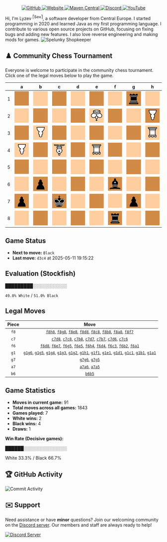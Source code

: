 <div align="center">
    <a href="https://github.com/Lyzev">
        <img src="https://wsrv.nl/?url=https://cdn.jsdelivr.net/npm/@intergrav/devins-badges@3.2.0/assets/cozy-minimal/available/github_vector.svg&w=64&h=64" alt="GitHub">
    </a>
    <a href="https://lyzev.dev">
        <img src="https://wsrv.nl/?url=https://cdn.jsdelivr.net/npm/@intergrav/devins-badges@3.2.0/assets/cozy-minimal/documentation/website_vector.svg&w=64&h=64" alt="Website">
    </a>
    <a href="https://central.sonatype.com/namespace/dev.lyzev.api">
        <img src="https://wsrv.nl/?url=https://cdn.jsdelivr.net/npm/@intergrav/devins-badges@3.2.0/assets/cozy-minimal/available/maven-central_vector.svg&w=64&h=64" alt="Maven Central">
    </a>
    <a href="https://lyzev.dev/discord">
        <img src="https://wsrv.nl/?url=https://cdn.jsdelivr.net/npm/@intergrav/devins-badges@3/assets/cozy-minimal/social/discord-plural_vector.svg&w=64&h=64" alt="Discord">
    </a>
    <a href="https://www.youtube.com/@lyzev">
        <img src="https://wsrv.nl/?url=https://cdn.jsdelivr.net/npm/@intergrav/devins-badges@3.2.0/assets/cozy-minimal/social/youtube-singular_vector.svg&w=64&h=64" alt="YouTube">
    </a>
</div>

[//]: # (23, 08 Mon 2021, 20:00:00)

Hi, I'm Lyzev <sup>⎡Бен⎤</sup>, a software developer from Central Europe. I started programming in 2020 and learned Java as my first programming language. I contribute to various open source projects on GitHub, focusing on fixing bugs and adding new features. I also love reverse engineering and making mods for games. ![Spelunky Shopkeeper](https://static.wikia.nocookie.net/spelunky/images/c/cd/Shopkeeper_HD.png/revision/latest/scale-to-height-down/18)

## :chess_pawn: Community Chess Tournament

Everyone is welcome to participate in the community chess tournament.
Click one of the legal moves below to play the game.

|   | a | b | c | d | e | f | g | h |
|---|---|---|---|---|---|---|---|---|
| 1 | ![Square](chess/assets/img/dark/square.svg) | [![Square](chess/assets/img/light/square.svg)](https://github.com/Lyzev/Lyzev/issues/new?title=chess%7Cg1b1&body=Click+%27Create%27+to+submit+this+move.) | [![Square](chess/assets/img/dark/square.svg)](https://github.com/Lyzev/Lyzev/issues/new?title=chess%7Cg1c1&body=Click+%27Create%27+to+submit+this+move.) | [![Square](chess/assets/img/light/square.svg)](https://github.com/Lyzev/Lyzev/issues/new?title=chess%7Cg1d1&body=Click+%27Create%27+to+submit+this+move.) | [![Square](chess/assets/img/dark/square.svg)](https://github.com/Lyzev/Lyzev/issues/new?title=chess%7Cg1e1&body=Click+%27Create%27+to+submit+this+move.) | [![Square](chess/assets/img/light/square.svg)](https://github.com/Lyzev/Lyzev/issues/new?title=chess%7Cg1f1&body=Click+%27Create%27+to+submit+this+move.) | ![r](chess/assets/img/dark/black/up/tower.svg) | [![Square](chess/assets/img/light/square.svg)](https://github.com/Lyzev/Lyzev/issues/new?title=chess%7Cg1h1&body=Click+%27Create%27+to+submit+this+move.) |
| 2 | ![Square](chess/assets/img/light/square.svg) | [![Square](chess/assets/img/dark/square.svg)](https://github.com/Lyzev/Lyzev/issues/new?title=chess%7Cf6b2&body=Click+%27Create%27+to+submit+this+move.) | ![Square](chess/assets/img/light/square.svg) | ![Square](chess/assets/img/dark/square.svg) | ![K](chess/assets/img/light/white/down/king.svg) | ![Square](chess/assets/img/dark/square.svg) | [![Square](chess/assets/img/light/square.svg)](https://github.com/Lyzev/Lyzev/issues/new?title=chess%7Cg1g2&body=Click+%27Create%27+to+submit+this+move.) | ![P](chess/assets/img/dark/white/down/pawn.svg) |
| 3 | ![Square](chess/assets/img/dark/square.svg) | ![P](chess/assets/img/light/white/down/pawn.svg) | [![Square](chess/assets/img/dark/square.svg)](https://github.com/Lyzev/Lyzev/issues/new?title=chess%7Cf6c3&body=Click+%27Create%27+to+submit+this+move.) | ![Square](chess/assets/img/light/square.svg) | ![Square](chess/assets/img/dark/square.svg) | ![Square](chess/assets/img/light/square.svg) | [![Square](chess/assets/img/dark/square.svg)](https://github.com/Lyzev/Lyzev/issues/new?title=chess%7Cg1g3&body=Click+%27Create%27+to+submit+this+move.) | ![R](chess/assets/img/light/white/down/tower.svg) |
| 4 | ![P](chess/assets/img/light/white/down/pawn.svg) | ![Square](chess/assets/img/dark/square.svg) | ![B](chess/assets/img/light/white/down/bishop.svg) | [![Square](chess/assets/img/dark/square.svg)](https://github.com/Lyzev/Lyzev/issues/new?title=chess%7Cf6d4&body=Click+%27Create%27+to+submit+this+move.) | ![R](chess/assets/img/light/white/down/tower.svg) | ![Square](chess/assets/img/dark/square.svg) | [![Square](chess/assets/img/light/square.svg)](https://github.com/Lyzev/Lyzev/issues/new?title=chess%7Cg1g4&body=Click+%27Create%27+to+submit+this+move.) | [![Square](chess/assets/img/dark/square.svg)](https://github.com/Lyzev/Lyzev/issues/new?title=chess%7Cf6h4&body=Click+%27Create%27+to+submit+this+move.) |
| 5 | [![Square](chess/assets/img/dark/square.svg)](https://github.com/Lyzev/Lyzev/issues/new?title=chess%7Ca7a5&body=Click+%27Create%27+to+submit+this+move.) | [![Square](chess/assets/img/light/square.svg)](https://github.com/Lyzev/Lyzev/issues/new?title=chess%7Cb6b5&body=Click+%27Create%27+to+submit+this+move.) | ![Square](chess/assets/img/dark/square.svg) | ![Square](chess/assets/img/light/square.svg) | [![Square](chess/assets/img/dark/square.svg)](https://github.com/Lyzev/Lyzev/issues/new?title=chess%7Cf6e5&body=Click+%27Create%27+to+submit+this+move.) | ![Square](chess/assets/img/light/square.svg) | ![Square](chess/assets/img/dark/square.svg) | ![Square](chess/assets/img/light/square.svg) |
| 6 | [![Square](chess/assets/img/light/square.svg)](https://github.com/Lyzev/Lyzev/issues/new?title=chess%7Ca7a6&body=Click+%27Create%27+to+submit+this+move.) | ![p](chess/assets/img/dark/black/up/pawn.svg) | [![Square](chess/assets/img/light/square.svg)](https://github.com/Lyzev/Lyzev/issues/new?title=chess%7Cc7c6&body=Click+%27Create%27+to+submit+this+move.) | [![Square](chess/assets/img/dark/square.svg)](https://github.com/Lyzev/Lyzev/issues/new?title=chess%7Cc7d6&body=Click+%27Create%27+to+submit+this+move.) | ![Square](chess/assets/img/light/square.svg) | ![b](chess/assets/img/dark/black/up/bishop.svg) | ![Square](chess/assets/img/light/square.svg) | ![Square](chess/assets/img/dark/square.svg) |
| 7 | ![p](chess/assets/img/dark/black/up/pawn.svg) | [![Square](chess/assets/img/light/square.svg)](https://github.com/Lyzev/Lyzev/issues/new?title=chess%7Cc7b7&body=Click+%27Create%27+to+submit+this+move.) | ![k](chess/assets/img/dark/black/up/king.svg) | [![Square](chess/assets/img/light/square.svg)](https://github.com/Lyzev/Lyzev/issues/new?title=chess%7Cc7d7&body=Click+%27Create%27+to+submit+this+move.) | [![Square](chess/assets/img/dark/square.svg)](https://github.com/Lyzev/Lyzev/issues/new?title=chess%7Cf6e7&body=Click+%27Create%27+to+submit+this+move.) | [![Square](chess/assets/img/light/square.svg)](https://github.com/Lyzev/Lyzev/issues/new?title=chess%7Cf8f7&body=Click+%27Create%27+to+submit+this+move.) | ![p](chess/assets/img/dark/black/up/pawn.svg) | ![Square](chess/assets/img/light/square.svg) |
| 8 | [![Square](chess/assets/img/light/square.svg)](https://github.com/Lyzev/Lyzev/issues/new?title=chess%7Cf8a8&body=Click+%27Create%27+to+submit+this+move.) | ![Square](chess/assets/img/dark/square.svg) | ![Square](chess/assets/img/light/square.svg) | ![Square](chess/assets/img/dark/square.svg) | [![Square](chess/assets/img/light/square.svg)](https://github.com/Lyzev/Lyzev/issues/new?title=chess%7Cf8e8&body=Click+%27Create%27+to+submit+this+move.) | ![r](chess/assets/img/dark/black/up/tower.svg) | [![Square](chess/assets/img/light/square.svg)](https://github.com/Lyzev/Lyzev/issues/new?title=chess%7Cf8g8&body=Click+%27Create%27+to+submit+this+move.) | [![Square](chess/assets/img/dark/square.svg)](https://github.com/Lyzev/Lyzev/issues/new?title=chess%7Cf8h8&body=Click+%27Create%27+to+submit+this+move.) |

## Game Status

- **Next to move:** `Black`
- **Last move:** `d3c4` at 2025-05-11 19:15:22

## Evaluation (Stockfish)

█████████░░░░░░░░░░░

`49.0% White` / `51.0% Black`

## Legal Moves

| **Piece** | **Move** |
|:---------:|:--------:|
| `f8` | [`f8h8`](https://github.com/Lyzev/Lyzev/issues/new?title=chess%7Cf8h8&body=Click+%27Create%27+to+submit+this+move.), [`f8g8`](https://github.com/Lyzev/Lyzev/issues/new?title=chess%7Cf8g8&body=Click+%27Create%27+to+submit+this+move.), [`f8e8`](https://github.com/Lyzev/Lyzev/issues/new?title=chess%7Cf8e8&body=Click+%27Create%27+to+submit+this+move.), [`f8d8`](https://github.com/Lyzev/Lyzev/issues/new?title=chess%7Cf8d8&body=Click+%27Create%27+to+submit+this+move.), [`f8c8`](https://github.com/Lyzev/Lyzev/issues/new?title=chess%7Cf8c8&body=Click+%27Create%27+to+submit+this+move.), [`f8b8`](https://github.com/Lyzev/Lyzev/issues/new?title=chess%7Cf8b8&body=Click+%27Create%27+to+submit+this+move.), [`f8a8`](https://github.com/Lyzev/Lyzev/issues/new?title=chess%7Cf8a8&body=Click+%27Create%27+to+submit+this+move.), [`f8f7`](https://github.com/Lyzev/Lyzev/issues/new?title=chess%7Cf8f7&body=Click+%27Create%27+to+submit+this+move.) |
| `c7` | [`c7d8`](https://github.com/Lyzev/Lyzev/issues/new?title=chess%7Cc7d8&body=Click+%27Create%27+to+submit+this+move.), [`c7c8`](https://github.com/Lyzev/Lyzev/issues/new?title=chess%7Cc7c8&body=Click+%27Create%27+to+submit+this+move.), [`c7b8`](https://github.com/Lyzev/Lyzev/issues/new?title=chess%7Cc7b8&body=Click+%27Create%27+to+submit+this+move.), [`c7d7`](https://github.com/Lyzev/Lyzev/issues/new?title=chess%7Cc7d7&body=Click+%27Create%27+to+submit+this+move.), [`c7b7`](https://github.com/Lyzev/Lyzev/issues/new?title=chess%7Cc7b7&body=Click+%27Create%27+to+submit+this+move.), [`c7d6`](https://github.com/Lyzev/Lyzev/issues/new?title=chess%7Cc7d6&body=Click+%27Create%27+to+submit+this+move.), [`c7c6`](https://github.com/Lyzev/Lyzev/issues/new?title=chess%7Cc7c6&body=Click+%27Create%27+to+submit+this+move.) |
| `f6` | [`f6d8`](https://github.com/Lyzev/Lyzev/issues/new?title=chess%7Cf6d8&body=Click+%27Create%27+to+submit+this+move.), [`f6e7`](https://github.com/Lyzev/Lyzev/issues/new?title=chess%7Cf6e7&body=Click+%27Create%27+to+submit+this+move.), [`f6g5`](https://github.com/Lyzev/Lyzev/issues/new?title=chess%7Cf6g5&body=Click+%27Create%27+to+submit+this+move.), [`f6e5`](https://github.com/Lyzev/Lyzev/issues/new?title=chess%7Cf6e5&body=Click+%27Create%27+to+submit+this+move.), [`f6h4`](https://github.com/Lyzev/Lyzev/issues/new?title=chess%7Cf6h4&body=Click+%27Create%27+to+submit+this+move.), [`f6d4`](https://github.com/Lyzev/Lyzev/issues/new?title=chess%7Cf6d4&body=Click+%27Create%27+to+submit+this+move.), [`f6c3`](https://github.com/Lyzev/Lyzev/issues/new?title=chess%7Cf6c3&body=Click+%27Create%27+to+submit+this+move.), [`f6b2`](https://github.com/Lyzev/Lyzev/issues/new?title=chess%7Cf6b2&body=Click+%27Create%27+to+submit+this+move.), [`f6a1`](https://github.com/Lyzev/Lyzev/issues/new?title=chess%7Cf6a1&body=Click+%27Create%27+to+submit+this+move.) |
| `g1` | [`g1g6`](https://github.com/Lyzev/Lyzev/issues/new?title=chess%7Cg1g6&body=Click+%27Create%27+to+submit+this+move.), [`g1g5`](https://github.com/Lyzev/Lyzev/issues/new?title=chess%7Cg1g5&body=Click+%27Create%27+to+submit+this+move.), [`g1g4`](https://github.com/Lyzev/Lyzev/issues/new?title=chess%7Cg1g4&body=Click+%27Create%27+to+submit+this+move.), [`g1g3`](https://github.com/Lyzev/Lyzev/issues/new?title=chess%7Cg1g3&body=Click+%27Create%27+to+submit+this+move.), [`g1g2`](https://github.com/Lyzev/Lyzev/issues/new?title=chess%7Cg1g2&body=Click+%27Create%27+to+submit+this+move.), [`g1h1`](https://github.com/Lyzev/Lyzev/issues/new?title=chess%7Cg1h1&body=Click+%27Create%27+to+submit+this+move.), [`g1f1`](https://github.com/Lyzev/Lyzev/issues/new?title=chess%7Cg1f1&body=Click+%27Create%27+to+submit+this+move.), [`g1e1`](https://github.com/Lyzev/Lyzev/issues/new?title=chess%7Cg1e1&body=Click+%27Create%27+to+submit+this+move.), [`g1d1`](https://github.com/Lyzev/Lyzev/issues/new?title=chess%7Cg1d1&body=Click+%27Create%27+to+submit+this+move.), [`g1c1`](https://github.com/Lyzev/Lyzev/issues/new?title=chess%7Cg1c1&body=Click+%27Create%27+to+submit+this+move.), [`g1b1`](https://github.com/Lyzev/Lyzev/issues/new?title=chess%7Cg1b1&body=Click+%27Create%27+to+submit+this+move.), [`g1a1`](https://github.com/Lyzev/Lyzev/issues/new?title=chess%7Cg1a1&body=Click+%27Create%27+to+submit+this+move.) |
| `g7` | [`g7g6`](https://github.com/Lyzev/Lyzev/issues/new?title=chess%7Cg7g6&body=Click+%27Create%27+to+submit+this+move.), [`g7g5`](https://github.com/Lyzev/Lyzev/issues/new?title=chess%7Cg7g5&body=Click+%27Create%27+to+submit+this+move.) |
| `a7` | [`a7a6`](https://github.com/Lyzev/Lyzev/issues/new?title=chess%7Ca7a6&body=Click+%27Create%27+to+submit+this+move.), [`a7a5`](https://github.com/Lyzev/Lyzev/issues/new?title=chess%7Ca7a5&body=Click+%27Create%27+to+submit+this+move.) |
| `b6` | [`b6b5`](https://github.com/Lyzev/Lyzev/issues/new?title=chess%7Cb6b5&body=Click+%27Create%27+to+submit+this+move.) |

## Game Statistics

- **Moves in current game:** 91
- **Total moves across all games:** 1843
- **Games played:** 7
- **White wins:** 2
- **Black wins:** 4
- **Draws:** 1

**Win Rate (Decisive games):**

██████░░░░░░░░░░░░░░

White 33.3% / Black 66.7%


## :trophy: GitHub Activity

![Commit Activity](https://lyzev.dev/assets/img/Lyzev.svg)

## :envelope: Support

Need assistance or have **minor** questions? Join our welcoming community on
the [Discord server](https://lyzev.dev/discord). Our members and staff are always ready to help!

[![Discord Server](https://cdn.jsdelivr.net/npm/@intergrav/devins-badges@3/assets/cozy/social/discord-plural_vector.svg)](https://lyzev.dev/discord)

